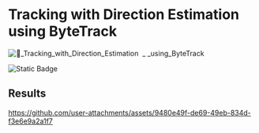 # Tracking with Direction Estimation using ByteTrack
![🤖_Tracking_with_Direction_Estimation  _ _using_ByteTrack](https://github.com/user-attachments/assets/efe453e8-3780-433c-8730-c90835596c80)

![Static Badge](https://img.shields.io/badge/Python-Language-cyan)

## Results
https://github.com/user-attachments/assets/9480e49f-de69-49eb-834d-f3e6e9a2a1f7



